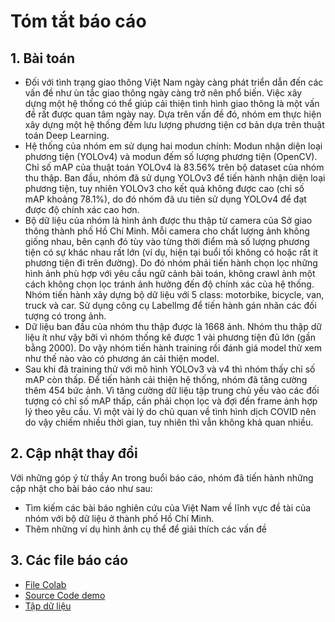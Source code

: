 # Tóm tắt báo cáo
## 1.	Bài toán
- Đối với tình trạng giao thông Việt Nam ngày càng phát triển dẫn đến các vấn đề như ùn tắc giao thông ngày càng trở nên phổ biến. Việc xây dựng một hệ thống có thể giúp cải thiện tình hình giao thông là một vấn đề rất được quan tâm ngày nay. Dựa trên vấn đề đó, nhóm em thực hiện xây dựng một hệ thống đếm lưu lượng phương tiện cơ bản dựa trên thuật toán Deep Learning. 
- Hệ thống của nhóm em sử dụng hai modun chính: Modun nhận diện loại phương tiện (YOLOv4) và modun đếm số lượng phương tiện (OpenCV). Chỉ số mAP của thuật toán YOLOv4 là 83.56% trên bộ dataset của nhóm thu thập. Ban đầu, nhóm đã sử dụng YOLOv3 để tiến hành nhận diện loại phương tiện, tuy nhiên YOLOv3 cho kết quả không được cao (chỉ số mAP khoảng 78.1%), do đó nhóm đã ưu tiên sử dụng YOLOv4 để đạt được độ chính xác cao hơn.
- Bộ dữ liệu của nhóm là hình ảnh được thu thập từ camera của Sở giao thông thành phố Hồ Chí Minh. Mỗi camera cho chất lượng ảnh không giống nhau, bên cạnh đó tùy vào từng thời điểm mà số lượng phương tiện có sự khác nhau rất lớn (ví dụ, hiện tại buổi tối không có hoặc rất ít phương tiện đi trên đường). Do đó nhóm phải tiến hành chọn lọc những hình ảnh phù hợp với yêu cầu ngữ cảnh bài toán, không crawl ảnh một cách không chọn lọc tránh ảnh hưởng đến độ chính xác của hệ thống. Nhóm tiến hành xây dựng bộ dữ liệu với 5 class: motorbike, bicycle, van, truck và car. Sử dụng công cụ LabelImg để tiến hành gán nhãn các đối tượng có trong ảnh.
- Dữ liệu ban đầu của nhóm thu thập được là 1668 ảnh. Nhóm thu thập dữ liệu ít như vậy bỡi vì nhóm thống kê được 1 vài phương tiện đủ lớn (gần bằng 2000). Do vậy nhóm tiến hành training rồi đánh giá model thử xem như thế nào vào có phương án cải thiện model.
- Sau khi đã training thử với mô hình YOLOv3 và v4 thì nhóm thấy chỉ số mAP còn thấp. Để tiến hành cải thiện hệ thống, nhóm đã tăng cường thêm 454 bức ảnh.
  Vì tăng cường dữ liệu tập trung chủ yếu vào các đối tượng có chỉ số mAP thấp, cần phải chọn lọc và đợi đến frame ảnh hợp lý theo yêu cầu. Vì một vài lý do chủ quan về tình hình dịch COVID nên do vậy chiếm nhiều thời gian, tuy nhiên thì vẫn không khả quan nhiều.
## 2.	Cập nhật thay đổi
Với những góp ý từ thầy An trong buổi báo cáo, nhóm đã tiến hành những cập nhật cho bài báo cáo như sau:
- Tìm kiếm các bài báo nghiên cứu của Việt Nam về lĩnh vực đề tài của nhóm với bộ dữ liệu ở thành phố Hồ Chí Minh.
- Thêm những ví dụ hình ảnh cụ thể để giải thích các vấn đề
## 3. Các file báo cáo
- [File Colab](https://github.com/nguyenvantai102/CS114.L21.KHCL/blob/main/FinalProject/FinalProject_(B%E1%BA%A3n_%C4%91%E1%BA%A7y_%C4%91%E1%BB%A7).ipynb)
- [Source Code demo](https://github.com/nguyenvantai102/CS114.L21.KHCL/blob/main/FinalProject/DemoApplication.py)
- [Tập dữ liệu](https://github.com/nguyenvantai102/CS114.L21.KHCL/tree/main/FinalProject/Dataset)
